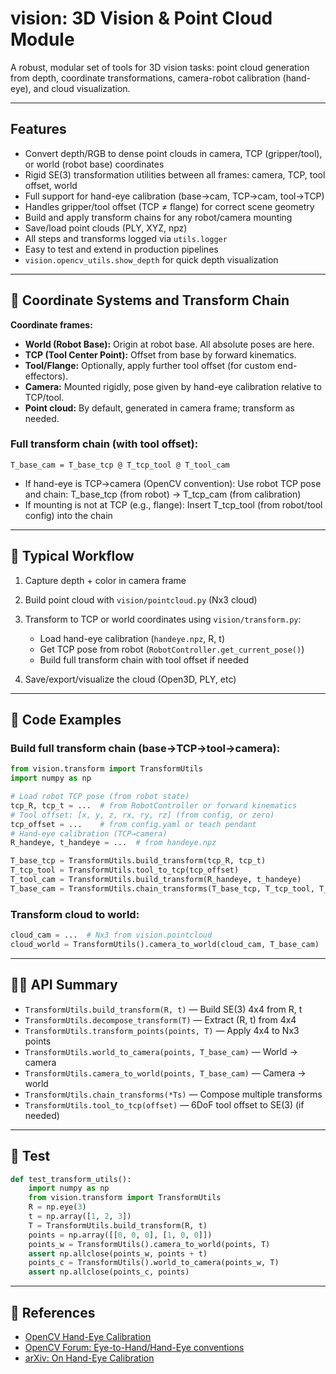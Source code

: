 # vision: 3D Vision & Point Cloud Module

A robust, modular set of tools for 3D vision tasks: point cloud generation from depth, coordinate transformations, camera-robot calibration (hand-eye), and cloud visualization.

---

## Features

* Convert depth/RGB to dense point clouds in camera, TCP (gripper/tool), or world (robot base) coordinates
* Rigid SE(3) transformation utilities between all frames: camera, TCP, tool offset, world
* Full support for hand-eye calibration (base→cam, TCP→cam, tool→TCP)
* Handles gripper/tool offset (TCP ≠ flange) for correct scene geometry
* Build and apply transform chains for any robot/camera mounting
* Save/load point clouds (PLY, XYZ, npz)
* All steps and transforms logged via `utils.logger`
* Easy to test and extend in production pipelines
* `vision.opencv_utils.show_depth` for quick depth visualization

---

## 📌 Coordinate Systems and Transform Chain

**Coordinate frames:**

* **World (Robot Base):**  Origin at robot base. All absolute poses are here.
* **TCP (Tool Center Point):**  Offset from base by forward kinematics.
* **Tool/Flange:**  Optionally, apply further tool offset (for custom end-effectors).
* **Camera:**  Mounted rigidly, pose given by hand-eye calibration relative to TCP/tool.
* **Point cloud:**  By default, generated in camera frame; transform as needed.

### Full transform chain (with tool offset):

```
T_base_cam = T_base_tcp @ T_tcp_tool @ T_tool_cam
```

* If hand-eye is TCP→camera (OpenCV convention):
  Use robot TCP pose and chain: T\_base\_tcp (from robot) → T\_tcp\_cam (from calibration)
* If mounting is not at TCP (e.g., flange):
  Insert T\_tcp\_tool (from robot/tool config) into the chain

---

## 🚀 Typical Workflow

1. Capture depth + color in camera frame
2. Build point cloud with `vision/pointcloud.py` (Nx3 cloud)
3. Transform to TCP or world coordinates using `vision/transform.py`:

   * Load hand-eye calibration (`handeye.npz`, R, t)
   * Get TCP pose from robot (`RobotController.get_current_pose()`)
   * Build full transform chain with tool offset if needed
4. Save/export/visualize the cloud (Open3D, PLY, etc)

---

## 🧮 Code Examples

### Build full transform chain (base→TCP→tool→camera):

```python
from vision.transform import TransformUtils
import numpy as np

# Load robot TCP pose (from robot state)
tcp_R, tcp_t = ...  # from RobotController or forward kinematics
# Tool offset: [x, y, z, rx, ry, rz] (from config, or zero)
tcp_offset = ...    # from config.yaml or teach pendant
# Hand-eye calibration (TCP→camera)
R_handeye, t_handeye = ...  # from handeye.npz

T_base_tcp = TransformUtils.build_transform(tcp_R, tcp_t)
T_tcp_tool = TransformUtils.tool_to_tcp(tcp_offset)
T_tool_cam = TransformUtils.build_transform(R_handeye, t_handeye)
T_base_cam = TransformUtils.chain_transforms(T_base_tcp, T_tcp_tool, T_tool_cam)
```

### Transform cloud to world:

```python
cloud_cam = ...  # Nx3 from vision.pointcloud
cloud_world = TransformUtils().camera_to_world(cloud_cam, T_base_cam)
```

---

## 🧑‍💻 API Summary

* `TransformUtils.build_transform(R, t)` — Build SE(3) 4x4 from R, t
* `TransformUtils.decompose_transform(T)` — Extract (R, t) from 4x4
* `TransformUtils.transform_points(points, T)` — Apply 4x4 to Nx3 points
* `TransformUtils.world_to_camera(points, T_base_cam)` — World → camera
* `TransformUtils.camera_to_world(points, T_base_cam)` — Camera → world
* `TransformUtils.chain_transforms(*Ts)` — Compose multiple transforms
* `TransformUtils.tool_to_tcp(offset)` — 6DoF tool offset to SE(3) (if needed)

---

## 🧪 Test

```python
def test_transform_utils():
    import numpy as np
    from vision.transform import TransformUtils
    R = np.eye(3)
    t = np.array([1, 2, 3])
    T = TransformUtils.build_transform(R, t)
    points = np.array([[0, 0, 0], [1, 0, 0]])
    points_w = TransformUtils().camera_to_world(points, T)
    assert np.allclose(points_w, points + t)
    points_c = TransformUtils().world_to_camera(points_w, T)
    assert np.allclose(points_c, points)
```

---

## 🔬 References

* [OpenCV Hand-Eye Calibration](https://docs.opencv.org/4.x/d9/d0c/group__calib3d.html#ga34d5c42c2290c1c2137be7fddbc75b5d)
* [OpenCV Forum: Eye-to-Hand/Hand-Eye conventions](https://forum.opencv.org/t/eye-to-hand-calibration/5690/2)
* [arXiv: On Hand-Eye Calibration](https://arxiv.org/pdf/2311.12655)
